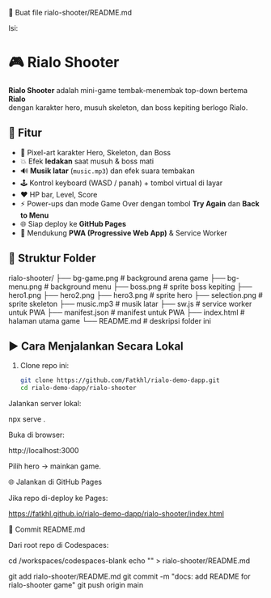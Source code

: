 📄 Buat file rialo-shooter/README.md

Isi:

# 🎮 Rialo Shooter

**Rialo Shooter** adalah mini-game tembak-menembak top-down bertema **Rialo**  
dengan karakter hero, musuh skeleton, dan boss kepiting berlogo Rialo.

## 🚀 Fitur
- 🎨 Pixel-art karakter Hero, Skeleton, dan Boss
- 💥 Efek **ledakan** saat musuh & boss mati
- 🔊 **Musik latar** (`music.mp3`) dan efek suara tembakan
- 🕹️ Kontrol keyboard (WASD / panah) + tombol virtual di layar
- ❤️ HP bar, Level, Score
- ⚡ Power-ups dan mode Game Over dengan tombol **Try Again** dan **Back to Menu**
- 🌐 Siap deploy ke **GitHub Pages**
- 📲 Mendukung **PWA (Progressive Web App)** & Service Worker

## 📂 Struktur Folder


rialo-shooter/
├── bg-game.png # background arena game
├── bg-menu.png # background menu
├── boss.png # sprite boss kepiting
├── hero1.png
├── hero2.png
├── hero3.png # sprite hero
├── selection.png # sprite skeleton
├── music.mp3 # musik latar
├── sw.js # service worker untuk PWA
├── manifest.json # manifest untuk PWA
├── index.html # halaman utama game
└── README.md # deskripsi folder ini


## ▶️ Cara Menjalankan Secara Lokal
1. Clone repo ini:
   ```bash
   git clone https://github.com/Fatkhl/rialo-demo-dapp.git
   cd rialo-demo-dapp/rialo-shooter


Jalankan server lokal:

npx serve .


Buka di browser:

http://localhost:3000


Pilih hero → mainkan game.

🌐 Jalankan di GitHub Pages

Jika repo di-deploy ke Pages:

https://fatkhl.github.io/rialo-demo-dapp/rialo-shooter/index.html

📝 Commit README.md

Dari root repo di Codespaces:

cd /workspaces/codespaces-blank
echo "<isi README di atas>" > rialo-shooter/README.md

git add rialo-shooter/README.md
git commit -m "docs: add README for rialo-shooter game"
git push origin main
